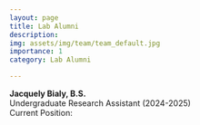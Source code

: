 ```yaml
---
layout: page
title: Lab Alumni
description: 
img: assets/img/team/team_default.jpg
importance: 1
category: Lab Alumni

---
```

**Jacquely Bialy, B.S.** <br>
Undergraduate Research Assistant (2024-2025)<br>
Current Position:  <br>
<br>









